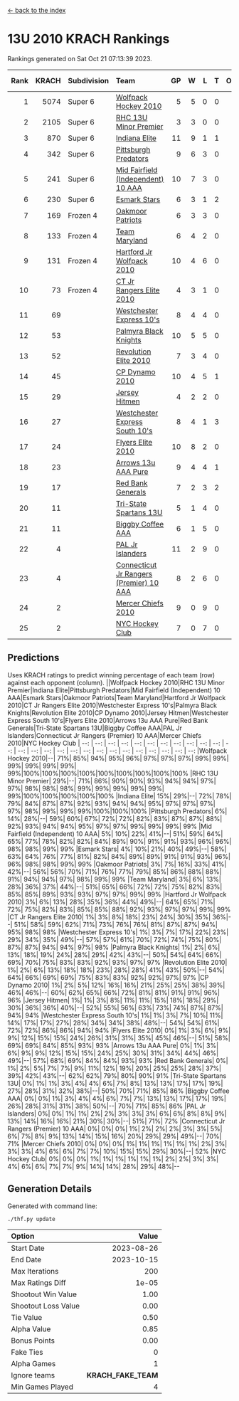 [<- back to the index](readme.md)
# 13U 2010 KRACH Rankings
Rankings generated on Sat Oct 21 07:13:39 2023.

Rank|KRACH|Subdivision|Team|GP|W|L|T|OTW|OTL|SoS|Exp Wins|Win Diff
---:|---:|:---|:---|---:|---:|---:|---:|---:|---:|---:|---:|---:
1|5074|Super 6|[Wolfpack Hockey 2010](https://gamesheetstats.com/seasons/3664/teams/140960/schedule)|5|5|0|0|0|0|133|5.8|-0.0
2|2105|Super 6|[RHC 13U Minor Premier](https://gamesheetstats.com/seasons/3664/teams/140959/schedule)|3|3|0|0|1|0|83|3.8|-0.0
3|870|Super 6|[Indiana Elite](https://gamesheetstats.com/seasons/3664/teams/144350/schedule)|11|9|1|1|0|0|156|10.4|0.0
4|342|Super 6|[Pittsburgh Predators](https://gamesheetstats.com/seasons/3664/teams/140974/schedule)|9|6|3|0|0|0|308|6.9|0.0
5|241|Super 6|[Mid Fairfield (Independent) 10 AAA](https://gamesheetstats.com/seasons/3664/teams/140956/schedule)|10|7|3|0|1|0|958|7.8|-0.0
6|230|Super 6|[Esmark Stars](https://gamesheetstats.com/seasons/3664/teams/140972/schedule)|6|3|1|2|0|0|270|4.9|0.0
7|169|Frozen 4|[Oakmoor Patriots](https://gamesheetstats.com/seasons/3664/teams/162748/schedule)|6|3|3|0|0|0|350|3.9|0.0
8|133|Frozen 4|[Team Maryland](https://gamesheetstats.com/seasons/3664/teams/140976/schedule)|6|4|2|0|1|0|68|4.8|-0.0
9|131|Frozen 4|[Hartford Jr Wolfpack 2010](https://gamesheetstats.com/seasons/3664/teams/140957/schedule)|10|4|6|0|0|2|1363|4.8|-0.0
10|73|Frozen 4|[CT Jr Rangers Elite 2010](https://gamesheetstats.com/seasons/3664/teams/140955/schedule)|4|3|1|0|0|0|27|3.9|0.0
11|69||[Westchester Express 10's](https://gamesheetstats.com/seasons/3664/teams/140967/schedule)|8|4|4|0|0|0|313|4.8|-0.0
12|53||[Palmyra Black Knights](https://gamesheetstats.com/seasons/3664/teams/140973/schedule)|10|5|5|0|0|0|72|5.9|0.0
13|52||[Revolution Elite 2010](https://gamesheetstats.com/seasons/3664/teams/140975/schedule)|7|3|4|0|0|0|737|3.9|0.0
14|45||[CP Dynamo 2010](https://gamesheetstats.com/seasons/3664/teams/140968/schedule)|10|4|5|1|0|1|109|5.4|0.0
15|29||[Jersey Hitmen](https://gamesheetstats.com/seasons/3664/teams/140961/schedule)|4|2|2|0|0|0|94|2.9|0.0
16|27||[Westchester Express South 10's](https://gamesheetstats.com/seasons/3664/teams/140971/schedule)|8|4|1|3|0|0|35|6.4|0.0
17|24||[Flyers Elite 2010](https://gamesheetstats.com/seasons/3664/teams/140963/schedule)|10|8|2|0|0|0|9|8.9|0.0
18|23||[Arrows 13u AAA Pure](https://gamesheetstats.com/seasons/3664/teams/140965/schedule)|9|4|4|1|0|0|34|5.4|0.0
19|17||[Red Bank Generals](https://gamesheetstats.com/seasons/3664/teams/140962/schedule)|7|2|3|2|0|1|70|3.9|0.0
20|11||[Tri-State Spartans 13U](https://gamesheetstats.com/seasons/3664/teams/144349/schedule)|5|1|4|0|1|0|234|1.9|0.0
21|11||[Biggby Coffee AAA](https://gamesheetstats.com/seasons/3664/teams/144347/schedule)|6|1|5|0|0|1|325|1.9|0.0
22|4||[PAL Jr Islanders](https://gamesheetstats.com/seasons/3664/teams/140969/schedule)|11|2|9|0|0|0|23|2.9|0.0
23|4||[Connecticut Jr Rangers (Premier) 10 AAA](https://gamesheetstats.com/seasons/3664/teams/140958/schedule)|8|2|6|0|0|0|27|2.9|0.0
24|2||[Mercer Chiefs 2010](https://gamesheetstats.com/seasons/3664/teams/140964/schedule)|9|0|9|0|0|0|34|0.9|0.0
25|2||[NYC Hockey Club](https://gamesheetstats.com/seasons/3664/teams/140966/schedule)|7|0|7|0|0|0|80|0.9|0.0

## Predictions
Uses KRACH ratings to predict winning percentage of each team (row) against each opponent (column).
||Wolfpack Hockey 2010|RHC 13U Minor Premier|Indiana Elite|Pittsburgh Predators|Mid Fairfield (Independent) 10 AAA|Esmark Stars|Oakmoor Patriots|Team Maryland|Hartford Jr Wolfpack 2010|CT Jr Rangers Elite 2010|Westchester Express 10's|Palmyra Black Knights|Revolution Elite 2010|CP Dynamo 2010|Jersey Hitmen|Westchester Express South 10's|Flyers Elite 2010|Arrows 13u AAA Pure|Red Bank Generals|Tri-State Spartans 13U|Biggby Coffee AAA|PAL Jr Islanders|Connecticut Jr Rangers (Premier) 10 AAA|Mercer Chiefs 2010|NYC Hockey Club
| --: | --: | --: | --: | --: | --: | --: | --: | --: | --: | --: | --: | --: | --: | --: | --: | --: | --: | --: | --: | --: | --: | --: | --: | --: | --: 
|Wolfpack Hockey 2010|--| 71%| 85%| 94%| 95%| 96%| 97%| 97%| 97%| 99%| 99%| 99%| 99%| 99%| 99%| 99%|100%|100%|100%|100%|100%|100%|100%|100%|100%
|RHC 13U Minor Premier| 29%|--| 71%| 86%| 90%| 90%| 93%| 94%| 94%| 97%| 97%| 98%| 98%| 98%| 99%| 99%| 99%| 99%| 99%| 99%|100%|100%|100%|100%|100%
|Indiana Elite| 15%| 29%|--| 72%| 78%| 79%| 84%| 87%| 87%| 92%| 93%| 94%| 94%| 95%| 97%| 97%| 97%| 97%| 98%| 99%| 99%| 99%|100%|100%|100%
|Pittsburgh Predators|  6%| 14%| 28%|--| 59%| 60%| 67%| 72%| 72%| 82%| 83%| 87%| 87%| 88%| 92%| 93%| 94%| 94%| 95%| 97%| 97%| 99%| 99%| 99%| 99%
|Mid Fairfield (Independent) 10 AAA|  5%| 10%| 22%| 41%|--| 51%| 59%| 64%| 65%| 77%| 78%| 82%| 82%| 84%| 89%| 90%| 91%| 91%| 93%| 96%| 96%| 98%| 98%| 99%| 99%
|Esmark Stars|  4%| 10%| 21%| 40%| 49%|--| 58%| 63%| 64%| 76%| 77%| 81%| 82%| 84%| 89%| 89%| 91%| 91%| 93%| 96%| 96%| 98%| 98%| 99%| 99%
|Oakmoor Patriots|  3%|  7%| 16%| 33%| 41%| 42%|--| 56%| 56%| 70%| 71%| 76%| 77%| 79%| 85%| 86%| 88%| 88%| 91%| 94%| 94%| 97%| 98%| 99%| 99%
|Team Maryland|  3%|  6%| 13%| 28%| 36%| 37%| 44%|--| 51%| 65%| 66%| 72%| 72%| 75%| 82%| 83%| 85%| 85%| 89%| 93%| 93%| 97%| 97%| 99%| 99%
|Hartford Jr Wolfpack 2010|  3%|  6%| 13%| 28%| 35%| 36%| 44%| 49%|--| 64%| 65%| 71%| 72%| 75%| 82%| 83%| 85%| 85%| 88%| 92%| 93%| 97%| 97%| 99%| 99%
|CT Jr Rangers Elite 2010|  1%|  3%|  8%| 18%| 23%| 24%| 30%| 35%| 36%|--| 51%| 58%| 59%| 62%| 71%| 73%| 76%| 76%| 81%| 87%| 87%| 94%| 95%| 98%| 98%
|Westchester Express 10's|  1%|  3%|  7%| 17%| 22%| 23%| 29%| 34%| 35%| 49%|--| 57%| 57%| 61%| 70%| 72%| 74%| 75%| 80%| 87%| 87%| 94%| 94%| 97%| 98%
|Palmyra Black Knights|  1%|  2%|  6%| 13%| 18%| 19%| 24%| 28%| 29%| 42%| 43%|--| 50%| 54%| 64%| 66%| 69%| 70%| 75%| 83%| 83%| 92%| 93%| 97%| 97%
|Revolution Elite 2010|  1%|  2%|  6%| 13%| 18%| 18%| 23%| 28%| 28%| 41%| 43%| 50%|--| 54%| 64%| 66%| 69%| 69%| 75%| 83%| 83%| 92%| 92%| 97%| 97%
|CP Dynamo 2010|  1%|  2%|  5%| 12%| 16%| 16%| 21%| 25%| 25%| 38%| 39%| 46%| 46%|--| 60%| 62%| 65%| 66%| 72%| 81%| 81%| 91%| 91%| 96%| 96%
|Jersey Hitmen|  1%|  1%|  3%|  8%| 11%| 11%| 15%| 18%| 18%| 29%| 30%| 36%| 36%| 40%|--| 52%| 55%| 56%| 63%| 73%| 74%| 87%| 87%| 94%| 94%
|Westchester Express South 10's|  1%|  1%|  3%|  7%| 10%| 11%| 14%| 17%| 17%| 27%| 28%| 34%| 34%| 38%| 48%|--| 54%| 54%| 61%| 72%| 72%| 86%| 86%| 94%| 94%
|Flyers Elite 2010|  0%|  1%|  3%|  6%|  9%|  9%| 12%| 15%| 15%| 24%| 26%| 31%| 31%| 35%| 45%| 46%|--| 51%| 58%| 69%| 69%| 84%| 85%| 93%| 93%
|Arrows 13u AAA Pure|  0%|  1%|  3%|  6%|  9%|  9%| 12%| 15%| 15%| 24%| 25%| 30%| 31%| 34%| 44%| 46%| 49%|--| 57%| 68%| 69%| 84%| 84%| 93%| 93%
|Red Bank Generals|  0%|  1%|  2%|  5%|  7%|  7%|  9%| 11%| 12%| 19%| 20%| 25%| 25%| 28%| 37%| 39%| 42%| 43%|--| 62%| 62%| 79%| 80%| 90%| 91%
|Tri-State Spartans 13U|  0%|  1%|  1%|  3%|  4%|  4%|  6%|  7%|  8%| 13%| 13%| 17%| 17%| 19%| 27%| 28%| 31%| 32%| 38%|--| 50%| 70%| 71%| 85%| 86%
|Biggby Coffee AAA|  0%|  0%|  1%|  3%|  4%|  4%|  6%|  7%|  7%| 13%| 13%| 17%| 17%| 19%| 26%| 28%| 31%| 31%| 38%| 50%|--| 70%| 71%| 85%| 86%
|PAL Jr Islanders|  0%|  0%|  1%|  1%|  2%|  2%|  3%|  3%|  3%|  6%|  6%|  8%|  8%|  9%| 13%| 14%| 16%| 16%| 21%| 30%| 30%|--| 51%| 71%| 72%
|Connecticut Jr Rangers (Premier) 10 AAA|  0%|  0%|  0%|  1%|  2%|  2%|  2%|  3%|  3%|  5%|  6%|  7%|  8%|  9%| 13%| 14%| 15%| 16%| 20%| 29%| 29%| 49%|--| 70%| 71%
|Mercer Chiefs 2010|  0%|  0%|  0%|  1%|  1%|  1%|  1%|  1%|  1%|  2%|  3%|  3%|  3%|  4%|  6%|  6%|  7%|  7%| 10%| 15%| 15%| 29%| 30%|--| 52%
|NYC Hockey Club|  0%|  0%|  0%|  1%|  1%|  1%|  1%|  1%|  1%|  2%|  2%|  3%|  3%|  4%|  6%|  6%|  7%|  7%|  9%| 14%| 14%| 28%| 29%| 48%|--

## Generation Details

Generated with command line:
```
./thf.py update
```

| Option | Value |
| :----- | ----: |
| Start Date | 2023-08-26 |
| End Date | 2023-10-15 |
| Max Iterations | 200 |
| Max Ratings Diff | 1e-05 |
| Shootout Win Value | 1.00 |
| Shootout Loss Value | 0.00 |
| Tie Value | 0.50 |
| Alpha Value | 0.85 |
| Bonus Points | 0.00 |
| Fake Ties | 0 |
| Alpha Games | 1 |
| Ignore teams | __KRACH_FAKE_TEAM__ |
| Min Games Played | 4 |

